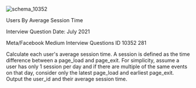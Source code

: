 
![schema_10352](https://user-images.githubusercontent.com/36297491/231404943-8938801c-1459-4871-af60-c666f9e1307e.png)

Users By Average Session Time

Interview Question Date: July 2021

Meta/Facebook Medium Interview Questions ID 10352 281

Calculate each user's average session time. A session is defined as the time difference between a page_load and page_exit. For simplicity, assume a user has only 1 session per day and if there are multiple of the same events on that day, consider only the latest page_load and earliest page_exit. Output the user_id and their average session time.

